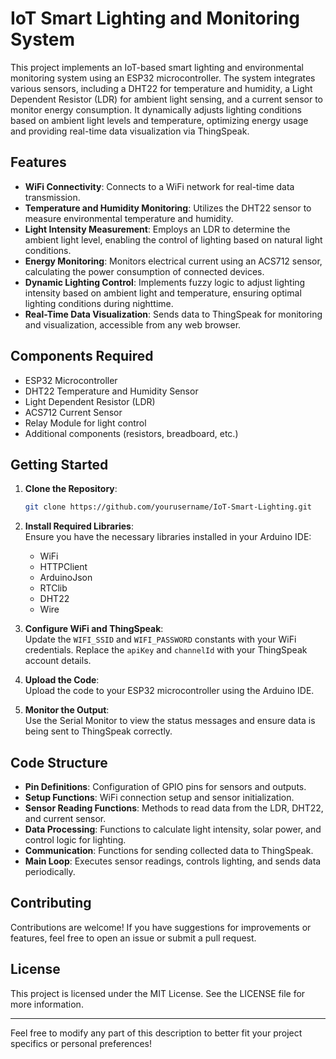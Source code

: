 # IoT Smart Lighting and Monitoring System

This project implements an IoT-based smart lighting and environmental monitoring system using an ESP32 microcontroller. The system integrates various sensors, including a DHT22 for temperature and humidity, a Light Dependent Resistor (LDR) for ambient light sensing, and a current sensor to monitor energy consumption. It dynamically adjusts lighting conditions based on ambient light levels and temperature, optimizing energy usage and providing real-time data visualization via ThingSpeak.

## Features

- **WiFi Connectivity**: Connects to a WiFi network for real-time data transmission.
- **Temperature and Humidity Monitoring**: Utilizes the DHT22 sensor to measure environmental temperature and humidity.
- **Light Intensity Measurement**: Employs an LDR to determine the ambient light level, enabling the control of lighting based on natural light conditions.
- **Energy Monitoring**: Monitors electrical current using an ACS712 sensor, calculating the power consumption of connected devices.
- **Dynamic Lighting Control**: Implements fuzzy logic to adjust lighting intensity based on ambient light and temperature, ensuring optimal lighting conditions during nighttime.
- **Real-Time Data Visualization**: Sends data to ThingSpeak for monitoring and visualization, accessible from any web browser.

## Components Required

- ESP32 Microcontroller
- DHT22 Temperature and Humidity Sensor
- Light Dependent Resistor (LDR)
- ACS712 Current Sensor
- Relay Module for light control
- Additional components (resistors, breadboard, etc.)

## Getting Started

1. **Clone the Repository**:  
   ```bash
   git clone https://github.com/yourusername/IoT-Smart-Lighting.git
   ```

2. **Install Required Libraries**:  
   Ensure you have the necessary libraries installed in your Arduino IDE:
   - WiFi
   - HTTPClient
   - ArduinoJson
   - RTClib
   - DHT22
   - Wire

3. **Configure WiFi and ThingSpeak**:  
   Update the `WIFI_SSID` and `WIFI_PASSWORD` constants with your WiFi credentials. Replace the `apiKey` and `channelId` with your ThingSpeak account details.

4. **Upload the Code**:  
   Upload the code to your ESP32 microcontroller using the Arduino IDE.

5. **Monitor the Output**:  
   Use the Serial Monitor to view the status messages and ensure data is being sent to ThingSpeak correctly.

## Code Structure

- **Pin Definitions**: Configuration of GPIO pins for sensors and outputs.
- **Setup Functions**: WiFi connection setup and sensor initialization.
- **Sensor Reading Functions**: Methods to read data from the LDR, DHT22, and current sensor.
- **Data Processing**: Functions to calculate light intensity, solar power, and control logic for lighting.
- **Communication**: Functions for sending collected data to ThingSpeak.
- **Main Loop**: Executes sensor readings, controls lighting, and sends data periodically.

## Contributing

Contributions are welcome! If you have suggestions for improvements or features, feel free to open an issue or submit a pull request.

## License

This project is licensed under the MIT License. See the LICENSE file for more information.

---

Feel free to modify any part of this description to better fit your project specifics or personal preferences!
